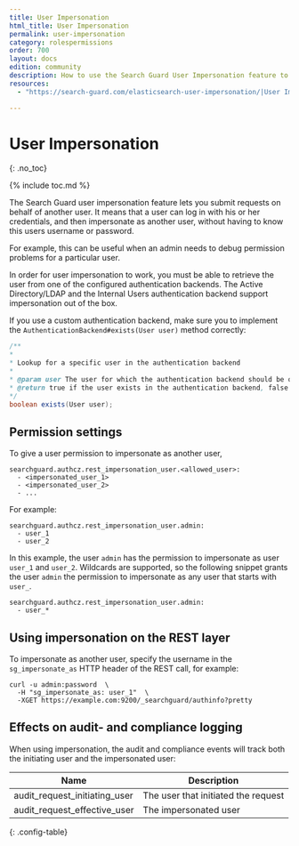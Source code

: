 ```yaml
---
title: User Impersonation
html_title: User Impersonation
permalink: user-impersonation
category: rolespermissions
order: 700
layout: docs
edition: community
description: How to use the Search Guard User Impersonation feature to submit requests on behalf of another user.
resources:
  - "https://search-guard.com/elasticsearch-user-impersonation/|User Impersonation: Submit requests on behalf of another user (blog post)"

---
```


<!---
Copyright 2020 floragunn GmbH
-->

# User Impersonation
{: .no_toc}

{% include toc.md %}

The Search Guard user impersonation feature lets you submit requests on behalf of another user. It means that a user can log in with his or her credentials, and then impersonate as another user, without having to know this users username or password.

For example, this can be useful when an admin needs to debug permission problems for a particular user. 

In order for user impersonation to work, you must be able to retrieve the user from one of the configured authentication backends. The Active Directory/LDAP and the Internal Users authentication backend support impersonation out of the box.

If you use a custom authentication backend, make sure you to implement the `AuthenticationBackend#exists(User user)` method correctly:

```java
/**
* 
* Lookup for a specific user in the authentication backend
* 
* @param user The user for which the authentication backend should be queried
* @return true if the user exists in the authentication backend, false otherwise
*/
boolean exists(User user);
```

## Permission settings

To give a user permission to impersonate as another user, 

```
searchguard.authcz.rest_impersonation_user.<allowed_user>:
  - <impersonated_user_1>
  - <impersonated_user_2>
  - ...
```

For example:

```
searchguard.authcz.rest_impersonation_user.admin:
  - user_1
  - user_2
```

In this example, the user `admin` has the permission to impersonate as user `user_1` and `user_2`. Wildcards are supported, so the following snippet grants the user `admin` the permission to impersonate as any user that starts with `user_`.

```
searchguard.authcz.rest_impersonation_user.admin:
  - user_*
```

## Using impersonation on the REST layer

To impersonate as another user, specify the username in the `sg_impersonate_as` HTTP header of the REST call, for example:

```
curl -u admin:password  \
  -H "sg_impersonate_as: user_1"  \
  -XGET https://example.com:9200/_searchguard/authinfo?pretty
```

## Effects on audit- and compliance logging

When using impersonation, the audit and compliance events will track both the initiating user and the impersonated user:

| Name | Description |
|---|---|
| audit\_request\_initiating\_user | The user that initiated the request |
|audit\_request\_effective\_user | The impersonated user |
{: .config-table}